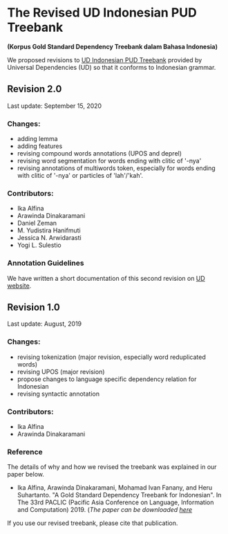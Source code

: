 # The Revised UD Indonesian PUD Treebank
**(Korpus Gold Standard Dependency Treebank dalam Bahasa Indonesia)**

We proposed revisions to [UD Indonesian PUD Treebank](https://universaldependencies.org/treebanks/id_pud/index.html) provided by Universal Dependencies (UD) so that it conforms to Indonesian grammar.

## Revision 2.0
Last update: September 15, 2020

### Changes:
* adding lemma
* adding features
* revising compound words annotations (UPOS and deprel)
* revising word segmentation for words ending with clitic of '-nya'
* revising annotations of multiwords token, especially for words ending with clitic of '-nya' or particles of 'lah'/'kah'.

### Contributors: 
* Ika Alfina
* Arawinda Dinakaramani
* Daniel Zeman
* M. Yudistira Hanifmuti
* Jessica N. Arwidarasti
* Yogi L. Sulestio

### Annotation Guidelines
We have written a short documentation of this second revision on [UD website](https://universaldependencies.org/id/index.html).

## Revision 1.0
Last update: August, 2019

### Changes:
* revising tokenization (major revision, especially word reduplicated words)
* revising UPOS (major revision)
* propose changes to language specific dependency relation for Indonesian
* revising syntactic annotation

### Contributors: 
* Ika Alfina 
* Arawinda Dinakaramani

### Reference
The details of why and how we revised the treebank was explained in our paper below.

* Ika Alfina, Arawinda Dinakaramani, Mohamad Ivan Fanany, and Heru Suhartanto. "A Gold Standard Dependency Treebank for Indonesian". In The 33rd PACLIC (Pacific Asia Conference on Language, Information and Computation) 2019. (_The paper can be downloaded [here](https://waseda.repo.nii.ac.jp/?action=repository_action_common_download&item_id=48059&item_no=1&attribute_id=101&file_no=1)_

If you use our revised treebank, please cite that publication.
